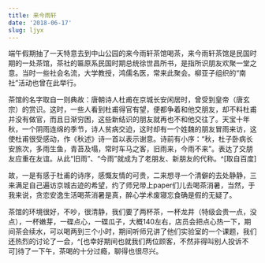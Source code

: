 ```yaml
---
title: 来今雨轩
date: '2018-06-17'
slug: ljyx
---
```

端午假期抽了一天特意去到中山公园的来今雨轩茶馆喝茶，来今雨轩茶馆是民国时期的一处茶馆，茶社的匾原系民国时期总统徐世昌所书，是指所识朋友欢聚一堂之意。当时一些社会名流，大学教授，鸿儒名医，常来此聚会。柳亚子组织的“南社”活动也曾在此举行。

茶馆的名字取自一则典故：唐朝诗人杜甫在京城长安闲居时，曾受到皇帝（唐玄宗）的赏识。这时，一些人看到杜甫得官有望，便都争着和他交朋友，却不料杜甫并没有做官，而且日渐穷困，这些新结识的朋友就再也不和他交往了。天宝十年秋，一个阴雨连绵的季节，诗人贫病交迫，这时却有一个姓魏的朋友冒雨来访，这使杜甫很受感动，作《秋述》诗一首以表示谢意。诗前有小序：“秋，杜子卧病长安旅次，多雨生鱼，青苔及塌，常时车马之客，旧雨来，今雨不来”。表达了交朋友应重在友谊。从此“旧雨”、“今雨”就成为了老朋友、新朋友的代称。^[取自百度]

故，一是有感于杜甫的诗序，感慨友情的可贵，二来想寻一个清僻的去处静静，三来满足自己遍访京城古迹的希望，约了师兄带上paper们儿去喝茶消暑，当然，于我来说，贪恋安逸生活喝茶消暑是真，醉心学术废寝忘食确是假的无疑了。

茶馆的环境很好，不吵，很清静，我们要了两杯茶，一杯龙井（特级会贵一点，没点），一杯嫩芽，一碟点心，一碟瓜子，大概140左右，店员会把点心热一下，期间茶会续水，可以喝两到三个小时，期间听师兄讲了他们实验室的一个课题，我们还热烈的讨论了一会，^[也幸好期间也就我们两位顾客，不然非得叫别人投诉不可]待了一下午，茶喝的十分过瘾，聊得也很尽兴。
